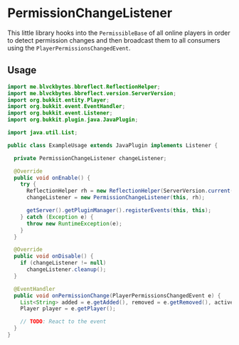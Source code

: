 # PermissionChangeListener

This little library hooks into the `PermissibleBase` of all online players in order to detect
permission changes and then broadcast them to all consumers using the `PlayerPermissionsChangedEvent`.

## Usage

```java
import me.blvckbytes.bbreflect.ReflectionHelper;
import me.blvckbytes.bbreflect.version.ServerVersion;
import org.bukkit.entity.Player;
import org.bukkit.event.EventHandler;
import org.bukkit.event.Listener;
import org.bukkit.plugin.java.JavaPlugin;

import java.util.List;

public class ExampleUsage extends JavaPlugin implements Listener {

  private PermissionChangeListener changeListener;

  @Override
  public void onEnable() {
    try {
      ReflectionHelper rh = new ReflectionHelper(ServerVersion.current());
      changeListener = new PermissionChangeListener(this, rh);

      getServer().getPluginManager().registerEvents(this, this);
    } catch (Exception e) {
      throw new RuntimeException(e);
    }
  }

  @Override
  public void onDisable() {
    if (changeListener != null)
      changeListener.cleanup();
  }

  @EventHandler
  public void onPermissionChange(PlayerPermissionsChangedEvent e) {
    List<String> added = e.getAdded(), removed = e.getRemoved(), active = e.getActive();
    Player player = e.getPlayer();

    // TODO: React to the event
  }
}
```